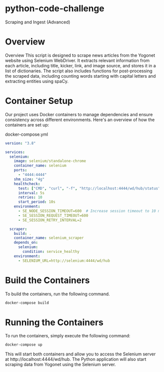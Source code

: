 # python-code-challenge
Scraping and Ingest (Advanced)

# Overview
Overview
This script is designed to scrape news articles from the Yogonet website using Selenium WebDriver. It extracts relevant information from each article, including title, kicker, link, and image source, and stores it in a list of dictionaries. The script also includes functions for post-processing the scraped data, including counting words starting with capital letters and extracting entities using spaCy.


Container Setup
====================

Our project uses Docker containers to manage dependencies and ensure consistency across different environments. Here's an overview of how the containers are set up:

docker-compose.yml
```yml
version: "3.8"

services:
  selenium:
    image: selenium/standalone-chrome
    container_name: selenium
    ports:
      - "4444:4444"
    shm_size: "4g"
    healthcheck:
      test: ["CMD", "curl", "-f", "http://localhost:4444/wd/hub/status"]
      interval: 5s
      retries: 10
      start_period: 10s
    environment:
      - SE_NODE_SESSION_TIMEOUT=600  # Increase session timeout to 10 minutes
      - SE_SESSION_REQUEST_TIMEOUT=600
      - SE_SESSION_RETRY_INTERVAL=2

  scraper:
    build: .
    container_name: selenium_scraper
    depends_on:
      selenium:
        condition: service_healthy
    environment:
      - SELENIUM_URL=http://selenium:4444/wd/hub
```

# Build the Containers
To build the containers, run the following command.

```bash
docker-compose build
```
# Running the Containers
To run the containers, simply execute the following command:

```bash
docker-compose up
```

This will start both containers and allow you to access the Selenium server at http://localhost:4444/wd/hub. The Python application will also start scraping data from Yogonet using the Selenium server.